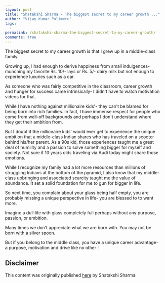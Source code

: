 ```yaml
---
layout: post
title: "Shatakshi Sharma - The biggest secret to my career growth ..."
author: "Vijay Kumar Polimeru"
tags: 
  -
permalink: /shatakshi-sharma-the-biggest-secret-to-my-career-growth/
comments: true
---
```



The biggest secret to my career growth is that I grew up in a middle-class family.

Growing up, I had enough to derive happiness from small indulgences- munching my favorite Rs. 10/- lays or Rs. 5/- 
dairy milk but not enough to experience luxuries such as a car.

As someone who was fairly competitive in the classroom, career growth and hunger for success came intrinsically- 
I didn't have to watch motivation videos for that.

While I have nothing against millionaire kids'- they can't be blamed for being born into rich families. In fact, 
I have immense respect for people who come from well-off backgrounds and perhaps I don't understand where they get their ambition from.

But I doubt if the millionaire kids' would ever get to experience the unique ambition that a middle-class Indian 
shares who has traveled on a scooter behind his/her parent. As a 90s kid, those experiences taught me a great deal of humility 
and a passion to solve something bigger for myself and society. Not sure if 10 years olds traveling via Audi today might share those emotions.

While I recognize my family had a lot more resources than millions of struggling Indians at the bottom of the pyramid, 
I also know that my middle-class upbringing and associated scarcity taught me the value of abundance. 
It set a solid foundation for me to gun for bigger in life.

So next time, you complain about your glass being half empty, you are probably missing a unique perspective in 
life- you are blessed to to want more.

Imagine a dull life with glass completely full perhaps without any purpose, passion, or ambition.

Many times we don't appreciate what we are born with. You may not be born with a silver spoon.

But if you belong to the middle class, you have a unique career advantage- a purpose, motivation and drive like no other !

## Disclaimer
This content was originally published [here](https://www.linkedin.com/posts/shatakshi-sharma-410_career-activity-6921288003667582976-MtYf/?utm_source=linkedin_share&utm_medium=member_desktop_web) by Shatakshi Sharma 
